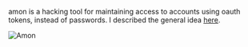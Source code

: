 amon is a hacking tool for maintaining access to accounts using oauth tokens, instead of passwords. I described the general idea [here](https://github.com/captn3m0/ideas#user-content-hacking-via-oaauth-tokens).

![Amon](http://images1.cliqueclack.com/tv/files/2012/05/Amon_and_his_Equalists-425x239.png)